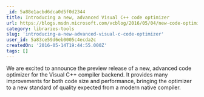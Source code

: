 ```yaml
---
_id: 5a88e1acbd6dca0d5f0d2344
title: Introducing a new, advanced Visual C++ code optimizer
url: https://blogs.msdn.microsoft.com/vcblog/2016/05/04/new-code-optimizer/
category: libraries-tools
slug: 'introducing-a-new-advanced-visual-c-code-optimizer'
user_id: 5a83ce59d6eb0005c4ecda2c
createdOn: '2016-05-14T19:44:55.000Z'
tags: []
---
```


We are excited to announce the preview release of a new, advanced code optimizer for the Visual C++ compiler backend. It provides many improvements for both code size and performance, bringing the optimizer to a new standard of quality expected from a modern native compiler.
